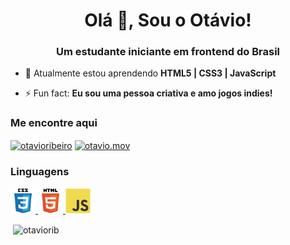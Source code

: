 <h1 align="center">Olá 👋, Sou o Otávio!</h1>
<h3 align="center">Um estudante iniciante em frontend do Brasil</h3>

- 🌱 Atualmente estou aprendendo **HTML5 | CSS3 | JavaScript**

- ⚡ Fun fact: **Eu sou uma pessoa  criativa e amo jogos indies!**

<h3 align="left">Me encontre aqui</h3>
<p align="left">
<a href="https://www.linkedin.com/in/otávio-ribeiro-8b57582b8/" target="blank"><img align="center" src="https://raw.githubusercontent.com/rahuldkjain/github-profile-readme-generator/master/src/images/icons/Social/linked-in-alt.svg" alt="otavioribeiro" height="30" width="40" /></a>
<a href="https://www.instagram.com/otaviomov/" target="blank"><img align="center" src="https://raw.githubusercontent.com/rahuldkjain/github-profile-readme-generator/master/src/images/icons/Social/instagram.svg" alt="otavio.mov" height="30" width="40" /></a>
</p>

<h3 align="left">Linguagens</h3>
<p align="left"> <a href="https://www.w3schools.com/css/" target="_blank" rel="noreferrer"> <img src="https://raw.githubusercontent.com/devicons/devicon/master/icons/css3/css3-original-wordmark.svg" alt="css3" width="40" height="40"/> </a> <a href="https://www.w3.org/html/" target="_blank" rel="noreferrer"> <img src="https://raw.githubusercontent.com/devicons/devicon/master/icons/html5/html5-original-wordmark.svg" alt="html5" width="40" height="40"/> </a> <a href="https://developer.mozilla.org/en-US/docs/Web/JavaScript" target="_blank" rel="noreferrer"> <img src="https://raw.githubusercontent.com/devicons/devicon/master/icons/javascript/javascript-original.svg" alt="javascript" width="40" height="40"/> </a> </p>

<p>&nbsp;<img align="center" src="https://github-readme-stats.vercel.app/api?username=otaviorib&show_icons=true&locale=en" alt="otaviorib" /></p>


